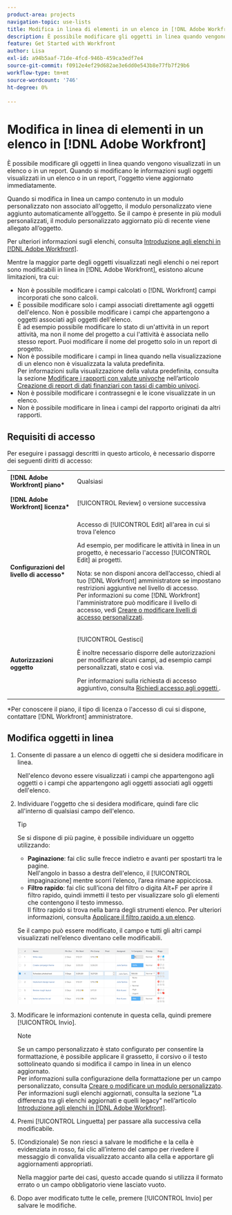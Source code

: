 ```yaml
---
product-area: projects
navigation-topic: use-lists
title: Modifica in linea di elementi in un elenco in [!DNL Adobe Workfront]
description: È possibile modificare gli oggetti in linea quando vengono visualizzati in un elenco o in un report. Quando si modificano le informazioni sugli oggetti visualizzati in un elenco o in un report, l'oggetto viene aggiornato immediatamente.
feature: Get Started with Workfront
author: Lisa
exl-id: a94b5aaf-71de-4fcd-946b-459ca3edf7e4
source-git-commit: f0912e4ef29d682ae3e6dd0e543b8e77fb7f29b6
workflow-type: tm+mt
source-wordcount: '746'
ht-degree: 0%

---
```


# Modifica in linea di elementi in un elenco in [!DNL Adobe Workfront]

È possibile modificare gli oggetti in linea quando vengono visualizzati in un elenco o in un report. Quando si modificano le informazioni sugli oggetti visualizzati in un elenco o in un report, l&#39;oggetto viene aggiornato immediatamente.

Quando si modifica in linea un campo contenuto in un modulo personalizzato non associato all’oggetto, il modulo personalizzato viene aggiunto automaticamente all’oggetto. Se il campo è presente in più moduli personalizzati, il modulo personalizzato aggiornato più di recente viene allegato all’oggetto.

Per ulteriori informazioni sugli elenchi, consulta [Introduzione agli elenchi in [!DNL Adobe Workfront]](../../../workfront-basics/navigate-workfront/use-lists/view-items-in-a-list.md).

Mentre la maggior parte degli oggetti visualizzati negli elenchi o nei report sono modificabili in linea in [!DNL Adobe Workfront], esistono alcune limitazioni, tra cui:

* Non è possibile modificare i campi calcolati o [!DNL Workfront] campi incorporati che sono calcoli.
* È possibile modificare solo i campi associati direttamente agli oggetti dell&#39;elenco. Non è possibile modificare i campi che appartengono a oggetti associati agli oggetti dell&#39;elenco.\
   È ad esempio possibile modificare lo stato di un&#39;attività in un report attività, ma non il nome del progetto a cui l&#39;attività è associata nello stesso report. Puoi modificare il nome del progetto solo in un report di progetto.
* Non è possibile modificare i campi in linea quando nella visualizzazione di un elenco non è visualizzata la valuta predefinita.\
   Per informazioni sulla visualizzazione della valuta predefinita, consulta la sezione [Modificare i rapporti con valute univoche](../../../reports-and-dashboards/reports/creating-and-managing-reports/create-financial-data-reports-unique-exchange-rates.md#editing-reports-with-unique-currencies) nell’articolo [Creazione di report di dati finanziari con tassi di cambio univoci](../../../reports-and-dashboards/reports/creating-and-managing-reports/create-financial-data-reports-unique-exchange-rates.md).
* Non è possibile modificare i contrassegni e le icone visualizzate in un elenco.
* Non è possibile modificare in linea i campi del rapporto originati da altri rapporti.

## Requisiti di accesso

Per eseguire i passaggi descritti in questo articolo, è necessario disporre dei seguenti diritti di accesso:

<table style="table-layout:auto"> 
 <col> 
 <col> 
 <tbody> 
  <tr> 
   <td role="rowheader"><strong>[!DNL Adobe Workfront] piano*</strong></td> 
   <td> <p>Qualsiasi</p> </td> 
  </tr> 
  <tr> 
   <td role="rowheader"><strong>[!DNL Adobe Workfront] licenza*</strong></td> 
   <td> <p>[!UICONTROL Review] o versione successiva</p> </td> 
  </tr> 
  <tr> 
   <td role="rowheader"><strong>Configurazioni del livello di accesso*</strong></td> 
   <td> <p>Accesso di [!UICONTROL Edit] all'area in cui si trova l'elenco</p> <p>Ad esempio, per modificare le attività in linea in un progetto, è necessario l'accesso [!UICONTROL Edit] ai progetti.</p> <p>Nota: se non disponi ancora dell’accesso, chiedi al tuo [!DNL Workfront] amministratore se impostano restrizioni aggiuntive nel livello di accesso.<br>Per informazioni su come [!DNL Workfront] l'amministratore può modificare il livello di accesso, vedi <a href="../../../administration-and-setup/add-users/configure-and-grant-access/create-modify-access-levels.md" class="MCXref xref">Creare o modificare livelli di accesso personalizzati</a>.</p> </td> 
  </tr> 
  <tr> 
   <td role="rowheader"><strong>Autorizzazioni oggetto</strong></td> 
   <td> <p>[!UICONTROL Gestisci]</p> <p>È inoltre necessario disporre delle autorizzazioni per modificare alcuni campi, ad esempio campi personalizzati, stato e così via.</p> <p>Per informazioni sulla richiesta di accesso aggiuntivo, consulta <a href="../../../workfront-basics/grant-and-request-access-to-objects/request-access.md" class="MCXref xref">Richiedi accesso agli oggetti </a>.</p> </td> 
  </tr> 
 </tbody> 
</table>

&#42;Per conoscere il piano, il tipo di licenza o l&#39;accesso di cui si dispone, contattare [!DNL Workfront] amministratore.

## Modifica oggetti in linea

1. Consente di passare a un elenco di oggetti che si desidera modificare in linea.

   Nell&#39;elenco devono essere visualizzati i campi che appartengono agli oggetti o i campi che appartengono agli oggetti associati agli oggetti dell&#39;elenco.

1. Individuare l&#39;oggetto che si desidera modificare, quindi fare clic all&#39;interno di qualsiasi campo dell&#39;elenco.

   >[!TIP]
   >
   >Se si dispone di più pagine, è possibile individuare un oggetto utilizzando:
   >
   >   
   >   
   >   * **Paginazione**: fai clic sulle frecce indietro e avanti per spostarti tra le pagine.\
   >     Nell&#39;angolo in basso a destra dell&#39;elenco, il [!UICONTROL impaginazione] mentre scorri l’elenco, l’area rimane appiccicosa.
   >   * **Filtro rapido**: fai clic sull’icona del filtro o digita Alt+F per aprire il filtro rapido, quindi immetti il testo per visualizzare solo gli elementi che contengono il testo immesso.\
   >     Il filtro rapido si trova nella barra degli strumenti elenco. Per ulteriori informazioni, consulta [Applicare il filtro rapido a un elenco](../../../workfront-basics/navigate-workfront/use-lists/apply-quick-filter-list.md).


   Se il campo può essere modificato, il campo e tutti gli altri campi visualizzati nell’elenco diventano celle modificabili.

   ![](assets/nwe-editable-cells-350x131.png)

1. Modificare le informazioni contenute in questa cella, quindi premere [!UICONTROL Invio].

   >[!NOTE]
   >
   >Se un campo personalizzato è stato configurato per consentire la formattazione, è possibile applicare il grassetto, il corsivo o il testo sottolineato quando si modifica il campo in linea in un elenco aggiornato.\
   >Per informazioni sulla configurazione della formattazione per un campo personalizzato, consulta [Creare o modificare un modulo personalizzato](../../../administration-and-setup/customize-workfront/create-manage-custom-forms/create-or-edit-a-custom-form.md).\
   >Per informazioni sugli elenchi aggiornati, consulta la sezione &quot;La differenza tra gli elenchi aggiornati e quelli legacy&quot; nell’articolo [Introduzione agli elenchi in [!DNL Adobe Workfront]](../../../workfront-basics/navigate-workfront/use-lists/view-items-in-a-list.md).

1. Premi [!UICONTROL Linguetta] per passare alla successiva cella modificabile.
1. (Condizionale) Se non riesci a salvare le modifiche e la cella è evidenziata in rosso, fai clic all’interno del campo per rivedere il messaggio di convalida visualizzato accanto alla cella e apportare gli aggiornamenti appropriati.

   Nella maggior parte dei casi, questo accade quando si utilizza il formato errato o un campo obbligatorio viene lasciato vuoto.

1. Dopo aver modificato tutte le celle, premere [!UICONTROL Invio] per salvare le modifiche.

